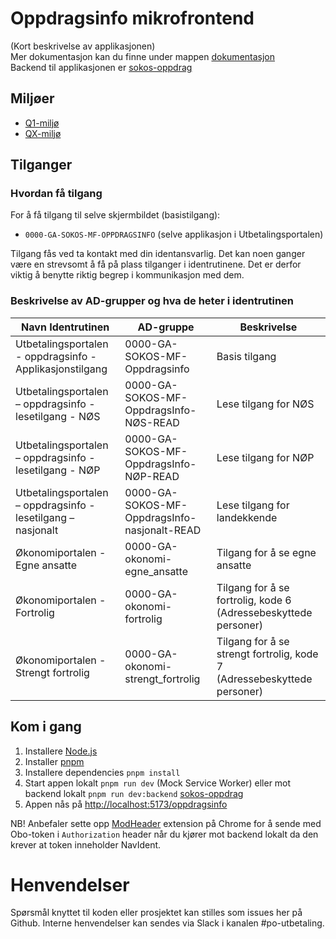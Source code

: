 # Oppdragsinfo mikrofrontend

(Kort beskrivelse av applikasjonen)
</br>Mer dokumentasjon kan du finne under mappen [dokumentasjon](dokumentasjon)
</br>Backend til applikasjonen er [sokos-oppdrag](https://github.com/navikt/sokos-oppdrag)

## Miljøer

- [Q1-miljø](https://utbetalingsportalen.intern.dev.nav.no/oppdragsinfo)
- [QX-miljø](https://utbetalingsportalen-qx.intern.nav.no/oppdragsinfo)

## Tilganger

### Hvordan få tilgang

For å få tilgang til selve skjermbildet (basistilgang):

- `0000-GA-SOKOS-MF-OPPDRAGSINFO` (selve applikasjon i Utbetalingsportalen)

Tilgang fås ved ta kontakt med din identansvarlig. Det kan noen ganger være en strevsomt å få på plass tilganger
i identrutinene. Det er derfor viktig å benytte riktig begrep i kommunikasjon med dem.

### Beskrivelse av AD-grupper og hva de heter i identrutinen

| Navn Identrutinen                                            | AD-gruppe                                    | Beskrivelse                                                             |
| ------------------------------------------------------------ | -------------------------------------------- | ----------------------------------------------------------------------- |
| Utbetalingsportalen - oppdragsinfo - Applikasjonstilgang     | 0000-GA-SOKOS-MF-Oppdragsinfo                | Basis tilgang                                                           |
| Utbetalingsportalen – oppdragsinfo - lesetilgang - NØS       | 0000-GA-SOKOS-MF-OppdragsInfo-NØS-READ       | Lese tilgang for NØS                                                    |
| Utbetalingsportalen – oppdragsinfo - lesetilgang - NØP       | 0000-GA-SOKOS-MF-OppdragsInfo-NØP-READ       | Lese tilgang for NØP                                                    |
| Utbetalingsportalen – oppdragsinfo - lesetilgang – nasjonalt | 0000-GA-SOKOS-MF-OppdragsInfo-nasjonalt-READ | Lese tilgang for landekkende                                            |
| Økonomiportalen - Egne ansatte                               | 0000-GA-okonomi-egne_ansatte                 | Tilgang for å se egne ansatte                                           |
| Økonomiportalen - Fortrolig                                  | 0000-GA-okonomi-fortrolig                    | Tilgang for å se fortrolig, kode 6 (Adressebeskyttede personer)         |
| Økonomiportalen - Strengt fortrolig                          | 0000-GA-okonomi-strengt_fortrolig            | Tilgang for å se strengt fortrolig, kode 7 (Adressebeskyttede personer) |

## Kom i gang

1. Installere [Node.js](https://nodejs.dev/en/)
2. Installer [pnpm](https://pnpm.io/)
3. Installere dependencies `pnpm install`
4. Start appen lokalt `pnpm run dev` (Mock Service Worker) eller mot backend lokalt `pnpm run dev:backend` [sokos-oppdrag](https://github.com/navikt/sokos-oppdrag)
5. Appen nås på <http://localhost:5173/oppdragsinfo>

NB! Anbefaler sette opp [ModHeader](https://modheader.com/) extension på Chrome for å sende med Obo-token i `Authorization` header når du kjører mot backend lokalt da den krever at token inneholder NavIdent.

# Henvendelser

Spørsmål knyttet til koden eller prosjektet kan stilles som issues her på Github.
Interne henvendelser kan sendes via Slack i kanalen #po-utbetaling.
